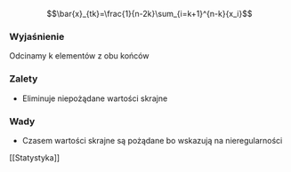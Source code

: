 $$\bar{x}_{tk}=\frac{1}{n-2k}\sum_{i=k+1}^{n-k}{x_i}$$
### Wyjaśnienie
Odcinamy k elementów z obu końców
### Zalety
- Eliminuje niepożądane wartości skrajne
### Wady
- Czasem wartości skrajne są pożądane bo wskazują na nieregularności

[[Statystyka]]